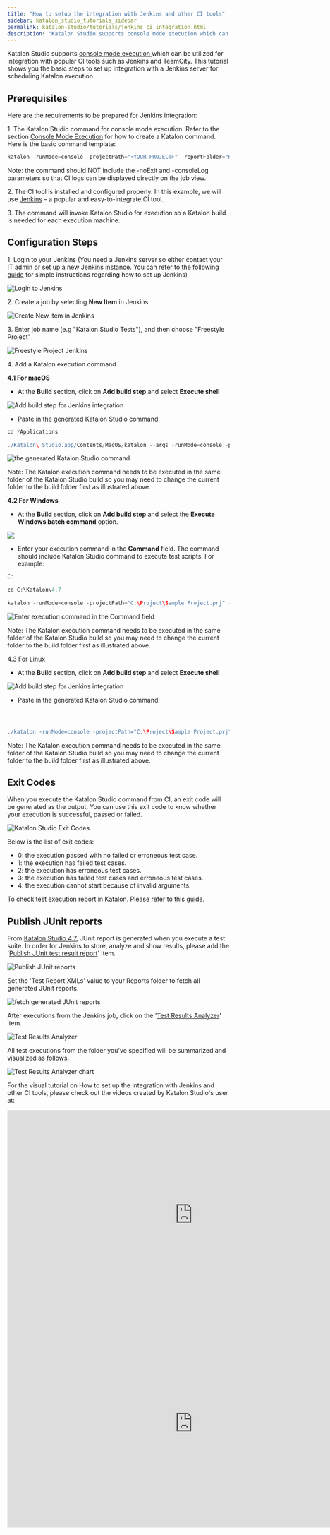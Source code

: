 ```yaml
---
title: "How to setup the integration with Jenkins and other CI tools"
sidebar: katalon_studio_tutorials_sidebar
permalink: katalon-studio/tutorials/jenkins_ci_integration.html
description: "Katalon Studio supports console mode execution which can be utilized for integration with popular CI tools such as Jenkins and TeamCity."
---
```

Katalon Studio supports [console mode execution ](/display/KD/Console+Mode+Execution)which can be utilized for integration with popular CI tools such as Jenkins and TeamCity. This tutorial shows you the basic steps to set up integration with a Jenkins server for scheduling Katalon execution.

Prerequisites
-------------

Here are the requirements to be prepared for Jenkins integration:

1. The Katalon Studio command for console mode execution. Refer to the section [Console Mode Execution](/display/KD/Console+Mode+Execution) for how to create a Katalon command. Here is the basic command template:

```groovy
katalon -runMode=console -projectPath="<YOUR PROJECT>" -reportFolder="Reports" -reportFileName="report" -retry=0 -testSuitePath=<YOUR TEST SUITE PATH> -browserType="Chrome"

```

Note: the command should NOT include the -noExit and -consoleLog parameters so that CI logs can be displayed directly on the job view.

2\. The CI tool is installed and configured properly. In this example, we will use [Jenkins](https://jenkins.io/) – a popular and easy-to-integrate CI tool.

3\. The command will invoke Katalon Studio for execution so a Katalon build is needed for each execution machine.

Configuration Steps
-------------------

1\. Login to your Jenkins (You need a Jenkins server so either contact your IT admin or set up a new Jenkins instance. You can refer to the following [guide](https://www.tutorialspoint.com/jenkins/jenkins_tomcat_setup.htm) for simple instructions regarding how to set up Jenkins)

![Login to Jenkins](../../images/katalon-studio/tutorials/jenkins_ci_integration/1.-Katalon-Jenkins.png)

2\. Create a job by selecting **New Item** in Jenkins

![Create New item in Jenkins](../../images/katalon-studio/tutorials/jenkins_ci_integration/2.-Katalon-Jenkins-new-item.png)

3\. Enter job name (e.g "Katalon Studio Tests"), and then choose "Freestyle Project"

![Freestyle Project Jenkins](../../images/katalon-studio/tutorials/jenkins_ci_integration/3.-Katalon-Jenskin-Freestyle-projectpng.png)

4\. Add a Katalon execution command

**4.1 For macOS**

*   At the **Build** section, click on **Add build step** and select **Execute shell**

![Add build step for Jenkins integration](../../images/katalon-studio/tutorials/jenkins_ci_integration/4.-Katalon-macOS.png)

*   Paste in the generated Katalon Studio command

```groovy
cd /Applications
 
./Katalon\ Studio.app/Contents/MacOS/katalon --args -runMode=console -projectPath="/Users/admin/Katalon Studio/Samples/Sample Project.prj" -reportFolder="Reports" -reportFileName="report" -retry=0 -testSuitePath="Test Suites/TS_RegressionTest" -browserType="Chrome"

```

![the generated Katalon Studio command](../../images/katalon-studio/tutorials/jenkins_ci_integration/5.-Katalon-execute-shell.png)

Note: The Katalon execution command needs to be executed in the same folder of the Katalon Studio build so you may need to change the current folder to the build folder first as illustrated above.

**4.2 For Windows**

*   At the **Build** section, click on **Add build step** and select the **Execute Windows batch command** option.

![](../../images/katalon-studio/tutorials/jenkins_ci_integration/6.-Katalon-Windows-command.png)

*   Enter your execution command in the **Command** field. The command should include Katalon Studio command to execute test scripts. For example:

```groovy
C:
 
cd C:\Katalon\4.7
 
katalon -runMode=console -projectPath="C:\Project\Sample Project.prj" -reportFolder="Reports" -reportFileName="report" -retry=0 -testSuitePath="Test Suites/TS_RegressionTest" -browserType="Chrome"

```

![Enter execution command in the Command field](../../images/katalon-studio/tutorials/jenkins_ci_integration/7.-Katalon-Windows-command.png)

Note: The Katalon execution command needs to be executed in the same folder of the Katalon Studio build so you may need to change the current folder to the build folder first as illustrated above.

4.3 For Linux

*   At the **Build** section, click on **Add build step** and select **Execute shell**

![Add build step for Jenkins integration](../../images/katalon-studio/tutorials/jenkins_ci_integration/4.-Katalon-macOS.png)

*   Paste in the generated Katalon Studio command:

```groovy


 
./katalon -runMode=console -projectPath="C:\Project\Sample Project.prj" -reportFolder="Reports" -reportFileName="report" -retry=0 -testSuitePath="Test Suites/TS_RegressionTest" -browserType="Chrome"

```

Note: The Katalon execution command needs to be executed in the same folder of the Katalon Studio build so you may need to change the current folder to the build folder first as illustrated above.

Exit Codes
----------

When you execute the Katalon Studio command from CI, an exit code will be generated as the output. You can use this exit code to know whether your execution is successful, passed or failed.

![Katalon Studio Exit Codes](../../images/katalon-studio/tutorials/jenkins_ci_integration/8.-Katalon-exit-code.png)

Below is the list of exit codes:

*   0: the execution passed with no failed or erroneous test case.
*   1: the execution has failed test cases.
*   2: the execution has erroneous test cases.
*   3: the execution has failed test cases and erroneous test cases.
*   4: the execution cannot start because of invalid arguments.

To check test execution report in Katalon. Please refer to this [guide](/display/KD/Test+Report).

Publish JUnit reports
---------------------

From [Katalon Studio 4.7](/display/KD/Version+4.7), JUnit report is generated when you execute a test suite. In order for Jenkins to store, analyze and show results, please add the '[Publish JUnit test result report](https://wiki.jenkins.io/display/JENKINS/JUnit+Plugin)' item.

![Publish JUnit reports](../../images/katalon-studio/tutorials/jenkins_ci_integration/9.-Katalon-JUnit-reports.png)

Set the 'Test Report XMLs' value to your Reports folder to fetch all generated JUnit reports.

![ fetch generated JUnit reports](../../images/katalon-studio/tutorials/jenkins_ci_integration/10.-Katalon-Test-report-XMLs.png)

After executions from the Jenkins job, click on the '[Test Results Analyzer](https://wiki.jenkins.io/display/JENKINS/Test+Results+Analyzer+Plugin)' item.

![Test Results Analyzer](../../images/katalon-studio/tutorials/jenkins_ci_integration/11.-Katalon-Jenkins-Analyzer.png)

All test executions from the folder you've specified will be summarized and visualized as follows.

![Test Results Analyzer chart](../../images/katalon-studio/tutorials/jenkins_ci_integration/12.-Katalon-test-executions.png)

For the visual tutorial on How to set up the integration with Jenkins and other CI tools, please check out the videos created by Katalon Studio's user at:

<iframe width="840" height="473" src="https://www.youtube.com/embed/bk-brXSCcDw?feature=oembed" frameborder="0" allow="autoplay; encrypted-media" allowfullscreen="">&nbsp;</iframe>

<iframe width="840" height="473" src="https://www.youtube.com/embed/dYygHm-OwKc?feature=oembed" frameborder="0" allow="autoplay; encrypted-media" allowfullscreen="">&nbsp;</iframe>